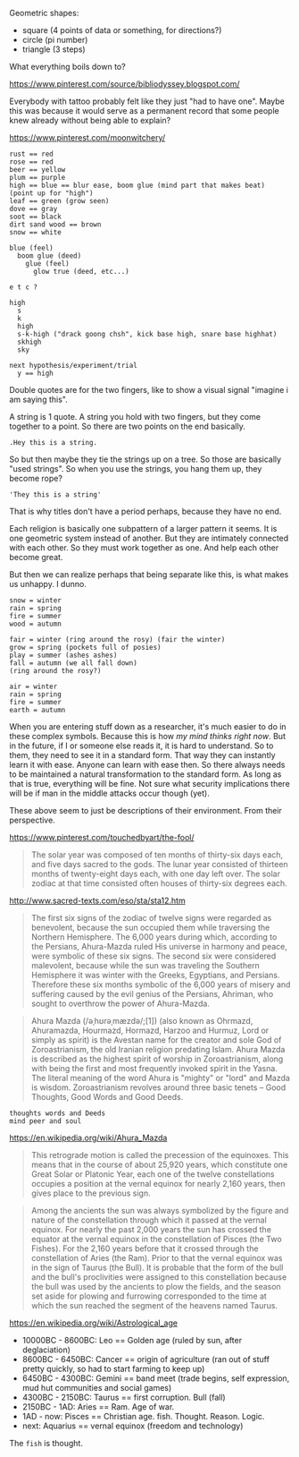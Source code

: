 
Geometric shapes:

- square (4 points of data or something, for directions?)
- circle (pi number)
- triangle (3 steps)

What everything boils down to?

https://www.pinterest.com/source/bibliodyssey.blogspot.com/

Everybody with tattoo probably felt like they just "had to have one". Maybe this was because it would serve as a permanent record that some people knew already without being able to explain?

https://www.pinterest.com/moonwitchery/

```
rust == red
rose == red
beer == yellow
plum == purple
high == blue == blur ease, boom glue (mind part that makes beat) (point up for "high")
leaf == green (grow seen)
dove == gray
soot == black
dirt sand wood == brown
snow == white

blue (feel)
  boom glue (deed)
    glue (feel)
      glow true (deed, etc...)

e t c ?

high
  s
  k
  high
  s-k-high ("drack goong chsh", kick base high, snare base highhat)
  skhigh
  sky

next hypothesis/experiment/trial
  y == high
```

Double quotes are for the two fingers, like to show a visual signal "imagine i am saying this".

A string is 1 quote. A string you hold with two fingers, but they come together to a point. So there are two points on the end basically.

```
.Hey this is a string.
```

So but then maybe they tie the strings up on a tree. So those are basically "used strings". So when you use the strings, you hang them up, they become rope?

```
'They this is a string'
```

That is why titles don't have a period perhaps, because they have no end.

Each religion is basically one subpattern of a larger pattern it seems. It is one geometric system instead of another. But they are intimately connected with each other. So they must work together as one. And help each other become great.

But then we can realize perhaps that being separate like this, is what makes us unhappy. I dunno.

```
snow = winter
rain = spring
fire = summer
wood = autumn
```

```
fair = winter (ring around the rosy) (fair the winter)
grow = spring (pockets full of posies)
play = summer (ashes ashes)
fall = autumn (we all fall down)
(ring around the rosy?)
```

```
air = winter
rain = spring
fire = summer
earth = autumn
```

When you are entering stuff down as a researcher, it's much easier to do in these complex symbols. Because this is how _my mind thinks right now_. But in the future, if I or someone else reads it, it is hard to understand. So to them, they need to see it in a standard form. That way they can instantly learn it with ease. Anyone can learn with ease then. So there always needs to be maintained a natural transformation to the standard form. As long as that is true, everything will be fine. Not sure what security implications there will be if man in the middle attacks occur though (yet).

These above seem to just be descriptions of their environment. From their perspective.

https://www.pinterest.com/touchedbyart/the-fool/

> The solar year was composed of ten months of thirty-six days each, and five days sacred to the gods. The lunar year consisted of thirteen months of twenty-eight days each, with one day left over. The solar zodiac at that time consisted often houses of thirty-six degrees each.

http://www.sacred-texts.com/eso/sta/sta12.htm

> The first six signs of the zodiac of twelve signs were regarded as benevolent, because the sun occupied them while traversing the Northern Hemisphere. The 6,000 years during which, according to the Persians, Ahura-Mazda ruled His universe in harmony and peace, were symbolic of these six signs. The second six were considered malevolent, because while the sun was traveling the Southern Hemisphere it was winter with the Greeks, Egyptians, and Persians. Therefore these six months symbolic of the 6,000 years of misery and suffering caused by the evil genius of the Persians, Ahriman, who sought to overthrow the power of Ahura-Mazda.

> Ahura Mazda (/əˌhʊrəˌmæzdə/;[1]) (also known as Ohrmazd, Ahuramazda, Hourmazd, Hormazd, Harzoo and Hurmuz, Lord or simply as spirit) is the Avestan name for the creator and sole God of Zoroastrianism, the old Iranian religion predating Islam. Ahura Mazda is described as the highest spirit of worship in Zoroastrianism, along with being the first and most frequently invoked spirit in the Yasna. The literal meaning of the word Ahura is "mighty" or "lord" and Mazda is wisdom. Zoroastrianism revolves around three basic tenets – Good Thoughts, Good Words and Good Deeds.

```
thoughts words and Deeds
mind peer and soul
```

https://en.wikipedia.org/wiki/Ahura_Mazda

> This retrograde motion is called the precession of the equinoxes. This means that in the course of about 25,920 years, which constitute one Great Solar or Platonic Year, each one of the twelve constellations occupies a position at the vernal equinox for nearly 2,160 years, then gives place to the previous sign.

> Among the ancients the sun was always symbolized by the figure and nature of the constellation through which it passed at the vernal equinox. For nearly the past 2,000 years the sun has crossed the equator at the vernal equinox in the constellation of Pisces (the Two Fishes). For the 2,160 years before that it crossed through the constellation of Aries (the Ram). Prior to that the vernal equinox was in the sign of Taurus (the Bull). It is probable that the form of the bull and the bull's proclivities were assigned to this constellation because the bull was used by the ancients to plow the fields, and the season set aside for plowing and furrowing corresponded to the time at which the sun reached the segment of the heavens named Taurus.

https://en.wikipedia.org/wiki/Astrological_age

- 10000BC - 8600BC: Leo == Golden age (ruled by sun, after deglaciation)
- 8600BC - 6450BC: Cancer == origin of agriculture (ran out of stuff pretty quickly, so had to start farming to keep up)
- 6450BC - 4300BC: Gemini == band meet (trade begins, self expression, mud hut communities and social games)
- 4300BC - 2150BC: Taurus == first corruption. Bull (fall)
- 2150BC - 1AD: Aries == Ram. Age of war.
- 1AD - now: Pisces == Christian age. fish. Thought. Reason. Logic.
- next: Aquarius == vernal equinox (freedom and technology)

The `fish` is thought.
